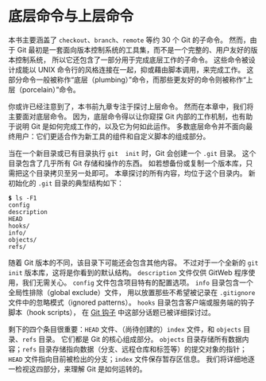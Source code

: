 

# 底层命令与上层命令

<p>本书主要涵盖了 <code class="literal">checkout</code>、<code class="literal">branch</code>、<code class="literal">remote</code> 等约 30 个 Git 的子命令。
然而，由于 Git 最初是一套面向版本控制系统的工具集，而不是一个完整的、用户友好的版本控制系统，
所以它还包含了一部分用于完成底层工作的子命令。
这些命令被设计成能以 UNIX 命令行的风格连接在一起，抑或藉由脚本调用，来完成工作。
这部分命令一般被称作“底层（plumbing）”命令，而那些更友好的命令则被称作“上层（porcelain）”命令。</p>
<p>你或许已经注意到了，本书前九章专注于探讨上层命令。
然而在本章中，我们将主要面对底层命令。
因为，底层命令得以让你窥探 Git 内部的工作机制，也有助于说明 Git 是如何完成工作的，以及它为何如此运作。
多数底层命令并不面向最终用户：它们更适合作为新工具的组件和自定义脚本的组成部分。</p>
<p>当在一个新目录或已有目录执行 <code class="literal">git  init</code> 时，Git 会创建一个 <code class="literal">.git</code> 目录。
这个目录包含了几乎所有 Git 存储和操作的东西。
如若想备份或复制一个版本库，只需把这个目录拷贝至另一处即可。
本章探讨的所有内容，均位于这个目录内。
新初始化的 <code class="literal">.git</code> 目录的典型结构如下：</p>

<pre class="language-bash"><code><span style="font-weight: bold">$</span> ls -F1
config
description
HEAD
hooks/
info/
objects/
refs/</code></pre>
<p>随着 Git 版本的不同，该目录下可能还会包含其他内容。
不过对于一个全新的 <code class="literal">git init</code> 版本库，这将是你看到的默认结构。
<code class="literal">description</code> 文件仅供 GitWeb 程序使用，我们无需关心。
<code class="literal">config</code> 文件包含项目特有的配置选项。
<code class="literal">info</code> 目录包含一个全局性排除（global exclude）文件，
用以放置那些不希望被记录在 <code class="literal">.gitignore</code> 文件中的忽略模式（ignored patterns）。
<code class="literal">hooks</code> 目录包含客户端或服务端的钩子脚本（hook scripts），
在 <a id="xref--ch08-customizing-git--_git_hooks" href="/chapter-8/3.html#git-钩子" class="xref">Git 钩子</a> 中这部分话题已被详细探讨过。</p>
<p>剩下的四个条目很重要：<code class="literal">HEAD</code> 文件、（尚待创建的）<code class="literal">index</code> 文件，和 <code class="literal">objects</code> 目录、<code class="literal">refs</code> 目录。
它们都是 Git 的核心组成部分。
<code class="literal">objects</code> 目录存储所有数据内容；<code class="literal">refs</code> 目录存储指向数据（分支、远程仓库和标签等）的提交对象的指针；
<code class="literal">HEAD</code> 文件指向目前被检出的分支；<code class="literal">index</code> 文件保存暂存区信息。
我们将详细地逐一检视这四部分，来理解 Git 是如何运转的。</p>
